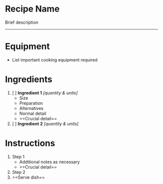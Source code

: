 # Recipe Name

Brief description

---

# Equipment

- List important cooking equipment required

# Ingredients

1) [ ] **Ingredient 1** *\[quantity & units\]*
   - Size
   - Preparation
   - Alternatives
   - Normal detail
   - ==Crucial detail==
2) [ ] **Ingredient 2** *\[quantity & units\]*

# Instructions

1) Step 1
   - Additional notes as necessary
   - ==Crucial detail==
2) Step 2
3) ==Serve dish==